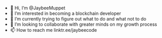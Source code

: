 - 👋 Hi, I’m @JaybeeMuppet
- 👀 I’m interested in becoming a blockchain developer
- 🌱 I’m currently trying to figure out what to do and what not to do 
- 💞️ I’m looking to collaborate with greater minds on my growth process  
- 📫 How to reach me linktr.ee/jaybeecode

<!---
JaybeeMuppet/JaybeeMuppet is a ✨ special ✨ repository because its `README.md` (this file) appears on your GitHub profile.
You can click the Preview link to take a look at your changes.
--->
